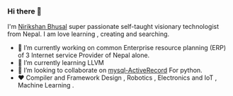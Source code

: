 ### Hi there 👋

   I'm [Nirikshan Bhusal](https://www.nirikshan.com.np/) super passionate self-taught visionary technologist from Nepal. I am love learning , creating and searching.


- 🔭 I’m currently working on common Enterprise resource planning (ERP)  of 3 Internet service Provider of Nepal alone.
- 🌱 I’m currently learning LLVM 
- 👯 I’m looking to collaborate on [mysql-ActiveRecord](https://github.com/nirikshan/mysql-ActiveRecord.py) For python.
- ❤️  Compiler and Framework Design , Robotics , Electronics and IoT , Machine Learning .
